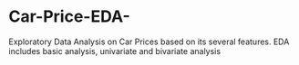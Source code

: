 # Car-Price-EDA-
Exploratory Data Analysis on Car Prices based on its several features. EDA includes basic analysis, univariate and bivariate analysis
